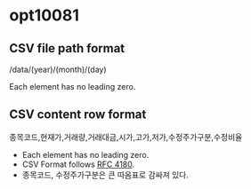 # opt10081

## CSV file path format
/data/(year)/(month)/(day)

Each element has no leading zero.

## CSV content row format
종목코드,현재가,거래량,거래대금,시가,고가,저가,수정주가구분,수정비율

- Each element has no leading zero.
- CSV Format follows [RFC 4180](https://www.rfc-editor.org/rfc/rfc4180).
- 종목코드, 수정주가구분은 큰 따옴표로 감싸져 있다.
